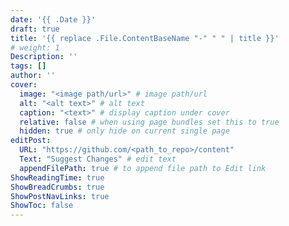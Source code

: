 ```yaml
---
date: '{{ .Date }}'
draft: true
title: '{{ replace .File.ContentBaseName "-" " " | title }}'
# weight: 1
Description: ''
tags: []
author: ''
cover:
  image: "<image path/url>" # image path/url
  alt: "<alt text>" # alt text
  caption: "<text>" # display caption under cover
  relative: false # when using page bundles set this to true
  hidden: true # only hide on current single page
editPost:
  URL: "https://github.com/<path_to_repo>/content"
  Text: "Suggest Changes" # edit text
  appendFilePath: true # to append file path to Edit link
ShowReadingTime: true
ShowBreadCrumbs: true
ShowPostNavLinks: true
ShowToc: false
---
```

